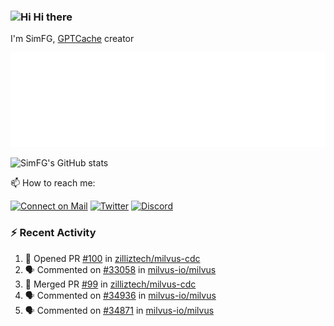 ### <img src='https://qpluspicture.oss-cn-beijing.aliyuncs.com/6LjjQA/Hi.gif' alt='Hi' width="24"/> Hi there

I'm SimFG, [GPTCache](https://github.com/zilliztech/GPTCache) creator

![Metrics 👋](/metrics.plugin.followup.user.svg)

![SimFG's GitHub stats](https://github-readme-stats.vercel.app/api?username=SimFG&show_icons=true&theme=radical&count_private=true)

📫 How to reach me:

[![Connect on Mail](https://img.shields.io/badge/Ask%20me-anything-1abc9c.svg)](mailto:1142838399@qq.com)
[![Twitter](https://img.shields.io/twitter/follow/FogSim?style=social)](https://twitter.com/FogSim)
[![Discord](https://img.shields.io/discord/1092648432495251507?label=Discord&logo=discord)](https://discord.gg/Q8C6WEjSWV)

### :zap: Recent Activity

<!--START_SECTION:activity-->
1. 💪 Opened PR [#100](https://github.com/zilliztech/milvus-cdc/pull/100) in [zilliztech/milvus-cdc](https://github.com/zilliztech/milvus-cdc)
2. 🗣 Commented on [#33058](https://github.com/milvus-io/milvus/issues/33058) in [milvus-io/milvus](https://github.com/milvus-io/milvus)
3. 🎉 Merged PR [#99](https://github.com/zilliztech/milvus-cdc/pull/99) in [zilliztech/milvus-cdc](https://github.com/zilliztech/milvus-cdc)
4. 🗣 Commented on [#34936](https://github.com/milvus-io/milvus/issues/34936) in [milvus-io/milvus](https://github.com/milvus-io/milvus)
5. 🗣 Commented on [#34871](https://github.com/milvus-io/milvus/issues/34871) in [milvus-io/milvus](https://github.com/milvus-io/milvus)
<!--END_SECTION:activity-->

